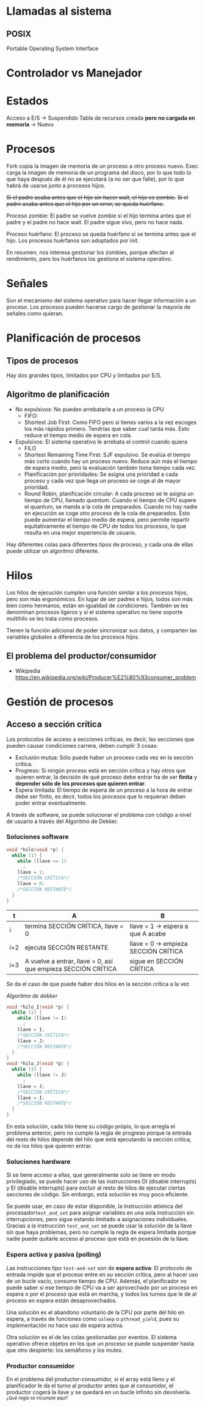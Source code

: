 # Llamadas al sistema


## POSIX

Portable Operating System Interface

# Controlador vs Manejador

# Estados

Acceso a E/S -> Suspendido
Tabla de recursos creada **pero no cargada en memoria** -> Nuevo

# Procesos

Fork copia la imagen de memoria de un proceso a otro proceso nuevo.
Exec carga la imagen de memoria de un programa del disco, por lo que todo lo que haya después de él no se ejecutará (a no ser que falle), por lo que habrá de usarse junto a procesos hijos.

~~Si el padre acaba antes que el hijo sin hacer wait, el hijo es zombie.~~
~~Si el padre acaba antes que el hijo por un error, se queda huérfano.~~

Proceso zombie: El padre se vuelve zombie si el hijo termina antes que el padre y el padre no hace wait. El padre sigue vivo, pero no hace nada.

Proceso huérfano: El proceso se queda huérfano si se termina antes que el hijo. Los procesos huérfanos son adoptados por init.

En resumen, nos interesa gestionar los zombies, porque afectan al rendimiento, pero los huérfanos los gestiona el sistema operativo.

# Señales

Son el mecanismo del sistema operativo para hacer llegar información a un proceso. Los procesos pueden hacerse cargo de gestionar la mayoría de señales como quieran.

# Planificación de procesos

## Tipos de procesos

Hay dos grandes tipos, limitados por CPU y limitados por E/S.

## Algoritmo de planificación

- No expulsivos: No pueden arrebatarle a un proceso la CPU
  - FIFO: 
  - Shortest Job First: Como FIFO pero si tienes varios a la vez escoges los más rápidos primero. Tendrías que saber cual tarda más. Esto reduce el tiempo medio de espera en cola.
- Expulsivos: El sistema operativo le arrebata el control cuando quiera
  - FILO
  - Shortest Remaining Time First: SJF expulsivo. Se evalúa el tiempo más corto cuando hay un proceso nuevo. Reduce aún más el tiempo de espera medio, pero la evaluación también toma tiempo cada vez.
  - Planificación por prioridades: Se asigna una prioridad a cada proceso y cada vez que llega un proceso se coge al de mayor prioridad.
  - Round Robin, planificación circular: A cada proceso se le asigna un tiempo de CPU, llamado *quantum*. Cuando el tiempo de CPU supere el quantum, se manda a la cola de preparados. Cuando no hay nadie en ejecución se coge otro proceso de la cola de preparados. Esto puede aumentar el tiempo medio de espera, pero permite repartir equitativamente el tiempo de CPU de todos los procesos, lo que resulta en una mejor experiencia de usuario.

Hay diferentes colas para diferentes tipos de proceso, y cada una de ellas puede utilizar un algoritmo diferente.

# Hilos

Los hilos de ejecución cumplen una función similar a los procesos hijos, pero son más ergonómicos. En lugar de ser padres e hijos, todos son más bien como hermanos, están en igualdad de condiciones. También se les denominan procesos ligeros y si el sistema operativo no tiene soporte multihilo se les trata como procesos.

Tienen la función adicional de poder sincronizar sus datos, y comparten las variables globales a diferencia de los procesos hijos.

## El problema del productor/consumidor


- Wikipedia https://en.wikipedia.org/wiki/Producer%E2%80%93consumer_problem



# Gestión de procesos

## Acceso a sección crítica

Los protocolos de acceso a secciones críticas, es decir, las secciones que pueden causar condiciones carrera, deben cumplir 3 cosas:

- Exclusión mutua: Sólo puede haber un proceso cada vez en la sección crítica.
- Progreso: Si ningún proceso está en sección crítica y hay otros que quieren entrar, la decisión de qué proceso debe entrar ha de ser **finita** y **depender sólo de los procesos que quieren entrar**.
- Espera limitada: El tiempo de espera de un proceso a la hora de entrar debe ser finito, es decir, todos los procesos que lo requieran deben poder entrar eventualmente.

A través de software, se puede solucionar el problema con código a nivel de usuario a través del Algoritmo de Dekker.

### Soluciones software

```c
void *hilo(void *p) {
  while (1) {
    while (llave == 1)
      ;
    llave = 1;
    /*SECCIÓN CRÍTICA*/
    llave = 0;
    /*SECCIÓN RESTANTE*/
  }
}
```

| t   | A                                                             | B                                   |
| --- | ------------------------------------------------------------- | ----------------------------------- |
| i   | termina SECCIÓN CRÍTICA, llave = 0                            | llave = 1 → espera a que A acabe    |
| i+2 | ejecuta SECCIÓN RESTANTE                                      | llave = 0 → empieza SECCIÓN CRÍTICA |
| i+3 | A vuelve a entrar, llave = 0, así que empieza SECCIÓN CRÍTICA | sigue en SECCIÓN CRÍTICA            |
Se da el caso de que puede haber dos hilos en la sección crítica a la vez

*Algoritmo de dekker*
```c
void *hilo_I(void *p) {
  while (1) {
    while (llave != I)
      ;
    llave = I;
    /*SECCIÓN CRÍTICA*/
    llave = J;
    /*SECCIÓN RESTANTE*/
  }
}
void *hilo_J(void *p) {
  while (1) {
    while (llave != J)
      ;
    llave = J;
    /*SECCIÓN CRÍTICA*/
    llave = I;
    /*SECCIÓN RESTANTE*/
  }
}
```

En esta solución, cada hilo tiene su código própio, lo que arregla el problema anterior, pero no cumple la regla de progreso porque la entrada del resto de hilos depende del hilo que está ejecutando la sección crítica, no de los hilos que quieren entrar.

### Soluciones hardware

Si se tiene acceso a ellas, que generalmente solo se tiene en modo privilegiado, se puede hacer uso de las instrucciones DI (disable interrupts) y EI (disable interrupts) para excluir al resto de hilos de ejecutar ciertas secciones de código. Sin embargo, está solución es muy poco eficiente.

Se puede usar, en caso de estar disponible, la instrucción atómica del procesador`test_and_set` para asignar variables en una sola instrucción sin interrupciones, pero sigue estando limitado a asignaciones individuales. Gracias a la instrucción `test_and_set` se puede usar la solución de la llave sin que haya problemas, pero no cumple la regla de espera limitada porque nadie puede quitarle acceso al proceso que está en posesión de la llave.

### Espera activa y pasiva (polling)

Las instrucciones tipo `test-and-set` son de **espera activa**: El protocolo de entrada impide que el proceso entre en su sección crítica, pero al hacer uso de un bucle vacío, consume tiempo de CPU. Además, el planificador no puede saber si ese tiempo de CPU va a ser aprovechado por un proceso en espera o por el proceso que está en marcha, y todos los turnos que le de al proceso en espera están desaprovechados.

Una solución es el abandono voluntario de la CPU por parte del hilo en espera, a través de funciones como `usleep` o `pthread_yield`, pues su implementación no hace uso de espera activa.

Otra solución es el de las colas gestionadas por eventos. El sistema operativo ofrece objetos en los que un proceso se puede suspender hasta que otro despierte: los semáforos y los *mutex*.

### Productor consumidor

En el problema del productor-consumidor, si el array está lleno y el planificador le da el turno al productor antes que al consumidor, el productor cogerá la llave y se quedará en un bucle infinito sin devolverla. <small>¿Qué regla se incumple aquí?</small>